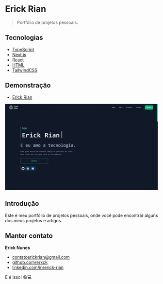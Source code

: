 # Erick Rian

> Portfólio de projetos pessoais.

## Tecnologias

- [TypeScript](https://www.typescriptlang.org/)
- [Next.js](https://nextjs.org/)
- [React](https://reactjs.org/)
- [HTML](https://developer.mozilla.org/pt-BR/docs/Web/HTML)
- [TailwindCSS](https://tailwindcss.com/)

## Demonstração

- [Erick Rian](https://erickrian.com/)

![Detalhes Web](public/preview.png)

## Introdução

Este é meu portfólio de projetos pessoais, onde você pode encontrar alguns dos meus projetos e artigos.

## Manter contato

**Erick Nunes**

- [contatoerickrian@gmail.com](mailto:contatoerickrian@gmail.com)
- [github.com/erxck](https://github.com/erxck)
- [linkedin.com/in/erick-rian](https://linkedin.com/in/erick-rian)

E é isso! 😃💻
